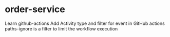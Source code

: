 # order-service
Learn github-actions
Add Activity type and filter for event in GitHub actions
paths-ignore is a filter to limit the workflow execution 